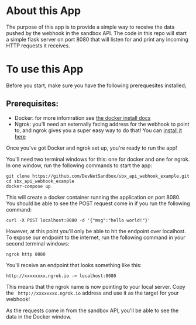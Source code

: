 # About this App

The purpose of this app is to provide a simple way to receive the data pushed by the webhook in the sandbox API.  The code in this repo will start a simple flask server on port 8080 that will listen for and print any incoming HTTP requests it receives.

# To use this App

Before you start, make sure you have the following prerequesites installed;

## Prerequisites:
- Docker: for more infomration see [the docker install docs](https://docs.docker.com/install)
- Ngrok: you'll need an externally facing address for the webhook to point to, and ngrok gives you a super easy way to do that!  You can [install it here](https://ngrok.com/download)

Once you've got Docker and ngrok set up, you're ready to run the app!

You'll need two terminal windows for this: one for docker and one for ngrok.  In one window, run the following commands to start the app:

``` 
git clone https://github.com/DevNetSandbox/sbx_api_webhook_example.git
cd sbx_api_webhook_example
docker-compose up
```

This will create a docker container running the application on port 8080.  You should be able to see the POST request come in if you run the following command:

```  
curl -X POST localhost:8080 -d '{"msg":"hello world!"}' 
```

However, at this point you'll only be able to hit the endpoint over localhost.  To expose our endpoint to the internet, run the following command in your second terminal windows:

``` 
ngrok http 8080
```

You'll receive an endpoint that looks something like this:

```
http://xxxxxxxx.ngrok.io -> localhost:8080
```
This means that the ngrok name is now pointing to your local server.  Copy the ``` http://xxxxxxxx.ngrok.io``` address and use it as the target for your webhook!

As the requests come in from the sandbox API, you'll be able to see the data in the Docker window.
